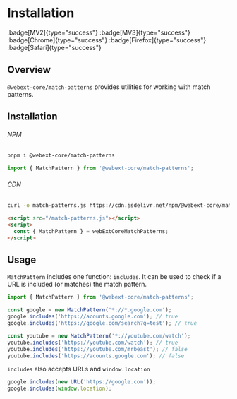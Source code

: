 # Installation

:badge[MV2]{type="success"} :badge[MV3]{type="success"} :badge[Chrome]{type="success"} :badge[Firefox]{type="success"} :badge[Safari]{type="success"}

## Overview

`@webext-core/match-patterns` provides utilities for working with match patterns.

## Installation

###### NPM

```sh
pnpm i @webext-core/match-patterns
```

```ts
import { MatchPattern } from '@webext-core/match-patterns';
```

###### CDN

```sh
curl -o match-patterns.js https://cdn.jsdelivr.net/npm/@webext-core/match-patterns/lib/index.global.js
```

```html
<script src="/match-patterns.js"></script>
<script>
  const { MatchPattern } = webExtCoreMatchPatterns;
</script>
```

## Usage

`MatchPattern` includes one function: `includes`. It can be used to check if a URL is included (or matches) the match pattern.

```ts
import { MatchPattern } from '@webext-core/match-patterns';

const google = new MatchPattern('*://*.google.com');
google.includes('https://acounts.google.com'); // true
google.includes('https://google.com/search?q=test'); // true

const youtube = new MatchPattern('*://youtube.com/watch');
youtube.includes('https://youtube.com/watch'); // true
youtube.includes('https://youtube.com/mrbeast'); // false
youtube.includes('https://acounts.google.com'); // false
```

`includes` also accepts URLs and `window.location`

```ts
google.includes(new URL('https://google.com'));
google.includes(window.location);
```
